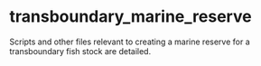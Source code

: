 # transboundary_marine_reserve
Scripts and other files relevant to creating a marine reserve for a transboundary fish stock are detailed.

